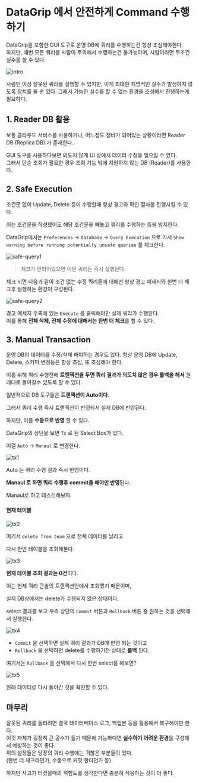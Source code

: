 # DataGrip 에서 안전하게 Command 수행하기

DataGrip을 포함한 GUI 도구로 운영 DB에 쿼리를 수행하는건 항상 조심해야한다.  
하지만, 매번 모든 쿼리를 사람이 주의해서 수행하는건 불가능하며, 사람이라면 무조건 실수를 할 수 있다.

![intro](./images/intro.png)

사람인 이상 잘못된 쿼리를 실행할 수 있지만, 이게 최대한 치명적인 실수가 발생하지 않도록 장치를 둘 순 있다.
그래서 가능한 실수를 할 수 없는 환경을 조성해서 진행하는게 필요하다.

## 1. Reader DB 활용

보통 클라우드 서비스를 사용하거나, 어느정도 정비가 되어있는 상황이라면 Reader DB (Replica DB) 가 존재한다. 

GUI 도구를 사용하다보면 의도치 않게 UI 상에서 데이터 수정을 일으킬 수 있다.  
그래서 단순 조회가 필요한 경우 조회 기능 밖에 지원하지 않는 DB (Reader)를 사용한다.  

## 2. Safe Execution

조건문 없이 Update, Delete 등이 수행할때 항상 경고와 확인 절차를 진행시킬 수 있다.

이는 조건문을 작성했어도 해당 조건문을 빼놓고 쿼리를 수행하는 등을 방지한다.

DataGrip에서는 `Preferences` → `Database` → `Query Execution` 으로 가서 `Show warning before running potentially unsafe queries` 를 체크한다.

![safe-query1](./images/safe-query1.png)

> 체크가 안되어있으면 어떤 쿼리든 즉시 실행된다.

체크 되면 다음과 같이 조건 없는 수정 쿼리들에 대해선 항상 경고 메세지와 한번 더 체크후 실행하는 환경이 구성된다.

![safe-query2](./images/safe-query2.png)

경고 메세지 우측에 있는 `Execute` 를 클릭해야만 실제 쿼리가 수행된다.  
이를 통해 **전체 삭제, 전체 수정에 대해서는 한번 더 체크**를 할 수 있다.  

## 3. Manual Transaction

운영 DB의 데이터를 수정/삭제 해야하는 경우도 있다.
항상 운영 DB에 Update, Delete, 스키마 변경등은 항상 조심, 또 조심해야 한다.  
  
이를 위해 쿼리 수행전에 **트랜잭션을 두면 쿼리 결과가 의도치 않은 경우 롤백을 해서** 원래대로 돌아갈수 있도록 할 수 있다.  
  
일반적으로 DB 도구들은 **트랜잭션이 Auto이다**.

그래서 쿼리 수행 즉시 트랜잭션이 반영되서 실제 DB에 반영된다.

하지만, 이를 **수동으로 반영** 할 수 있다.

DataGrip의 상단을 보면 `Tx` 로 된 Select Box가 있다.

이걸 `Auto` → `Manaul` 로 변경한다.

![tx1](./images/tx1.png)

Auto 는 쿼리 수행 결과 즉시 반영이다.

**Manaul 로 하면 쿼리 수행후 commit을 해야만 반영**된다.

Manaul로 하고 테스트해보자.

#### 현재 테이블

![tx2](./images/tx2.png)

여기서 `delete from team` 으로 전체 데이터를 날리고

다시 한번 테이블을 조회해본다.

![tx3](./images/tx3.png)

**현재 테이블 조회 결과는 0건**이다.

이는 현재 쿼리 콘솔의 트랜잭션안에서 조회했기 때문이며,

실제 DB상에서는 delete가 수행되지 않은 상태이다.

select 결과를 보고 우측 상단의 `Commit` 버튼과 `Rollback` 버튼 중 원하는 것을 선택해서 실행한다.

![tx4](./images/tx4.png)

- `Commit` 을 선택하면 실제 쿼리 결과가 DB에 반영 되는 것이고
- `Rollback` 을 선택하면 delete를 수행하기전 상태로 **롤백** 된다.

여기서는 `Rollback` 을 선택해서 다시 한번 select를 해보면?

![tx5](./images/tx5.png)

원래 데이터로 다시 돌아간 것을 확인할 수 있다.

## 마무리

잘못된 쿼리를 돌리려면 결국 데이터베이스 로그, 백업본 등을 활용해서 복구해야만 한다.  
이것 자체가 굉장히 큰 공수가 들기 때문에 가능하다면 **실수하기 어려운 환경**을 구성해서 예방하는 것이 좋다.  
위의 설정들은 당장의 쿼리 수행에는 귀찮은 부분들이 있다.  
(한번 더 체크라던가, 수동으로 커밋 한다던가 등)  
  
하지만 사고가 터졌을때의 위험도를 생각한다면 충분히 적응하는 것이 더 좋다.